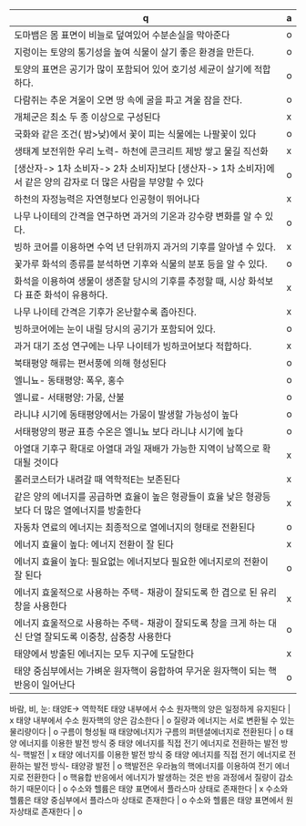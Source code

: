  q  | a
--- | ---
도마뱀은 몸 표면이 비늘로 덮여있어 수분손실을 막아준다		| o
지렁이는 토양의 통기성을 높여 식물이 살기 좋은 환경을 만든다.		| o
토양의 표면은 공기가 많이 포함되어 있어 호기성 세균이 살기에 적합하다.		| o
다람쥐는 추운 겨울이 오면 땅 속에 굴을 파고 겨울 잠을 잔다.		| o
개체군은 최소 두 종 이상으로 구성된다		| x
국화와 같은 조건( 밤>낮)에서 꽃이 피는 식물에는 나팔꽃이 있다		| o
생태계 보전위한 우리 노력- 하천에 콘크리트 제방 쌓고 물길 직선화		| x
[생산자-> 1차 소비자-> 2차 소비자]보다 [생산자-> 1차 소비자]에서 같은 양의 감자로 더 많은 사람을 부양할 수 있다		| o
하천의 자정능력은 자연형보다 인공형이 뛰어나다		| x 
나무 나이테의 간격을 연구하면 과거의 기온과 강수량 변화를 알 수 있다.		| o
빙하 코어를 이용하면 수억 년 단위까지 과거의 기후를 알아낼 수 있다.		| x
꽃가루 화석의 종류를 분석하면 기후와 식물의 분포 등을 알 수 있다.		| o
화석을 이용하여 생물이 생존할 당시의 기후를 추정할 때, 시상 화석보다 표준 화석이 유용하다.		| x
나무 나이테 간격은 기후가 온난할수록 좁아진다.		| x
빙하코어에는 눈이 내릴 당시의 공기가 포함되어 있다.		| o
과거 대기 조성 연구에는 나무 나이테가 빙하코어보다 적합하다.		| x
북태평양 해류는 편서풍에 의해 형성된다		| o
엘니뇨- 동태평양: 폭우, 홍수		| o
엘니료- 서태평양: 가뭄, 산불		| o
라니냐 시기에 동태평양에서는 가뭄이 발생할 가능성이 높다		| o
서태평양의 평균 표층 수온은 엘니뇨 보다 라니냐 시기에 높다		| o
아열대 기후구 확대로 아열대 과일 재배가 가능한 지역이 남쪽으로 확대될 것이다		| x
롤러코스터가 내려갈 때 역학적E는 보존된다		| x
같은 양의 에너지를 공급하면 효율이 높은 형광들이 효율 낮은 형광등보다 더 많은 열에너지를 방출한다		| x
자동차 연료의 에너지는 최종적으로 열에너지의 형태로 전환된다		| o
에너지 효율이 높다: 에너지 전환이 잘 된다		| x
에너지 효율이 높다: 필요없는 에너지보다 필요한 에너지로의 전환이 잘 된다		| o
에너지 효울적으로 사용하는 주택- 채광이 잘되도록 한 겹으로 된 유리창을 사용한다		| x
에너지 효울적으로 사용하는 주택- 채광이 잘되도록 창을 크게 하는 대신 단열 잘되도록 이중창, 삼중창 사용한다		| o
태양에서 방출된 에너지는 모두 지구에 도달한다		| x
태양 중심부에서는 가벼운 원자핵이 융합하여 무거운 원자핵이 되는 핵반응이 일어난다		| o
바람, 비, 눈: 태양E-> 역학적E
태양 내부에서 수소 원자핵의 양은 일정하게 유지된다		| x
태양 내부에서 수소 원자핵의 양은 감소한다		| o
질량과 에너지는 서로 변환될 수 있는 물리량이다		| o
구름이 형성될 때 태양에너지가 구름의 퍼텐셜에너지로 전환된다		| o
태양 에너지를 이용한 발전 방식 중 태양 에너지를 직접 전기 에너지로 전환하는 발전 방식- 핵발전		| x
태양 에너지를 이용한 발전 방식 중 태양 에너지를 직접 전기 에너지로 전환하는 발전 방식- 태양광 발전		| o
핵발전은 우라늄의 핵에너지를 이용하여 전기 에너지로 전환한다		| o
핵융합 반응에서 에너지가 발생하는 것은 반응 과정에서 질량이 감소하기 때문이다		| o
수소와 헬륨은 태양 표면에서 플라스마 상태로 존재한다		| x
수소와 헬륨은 태양 중심부에서 플라스마 상태로 존재한다		| o
수소와 헬륨은 태양 표면에서 원자상태로 존재한다		| o